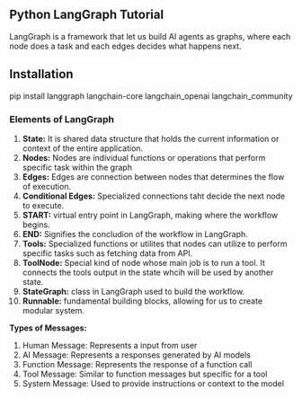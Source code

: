 ## Python LangGraph Tutorial ##
LangGraph is a framework that let us build AI agents as graphs, where each node does a task and each edges decides what happens next.

## Installation ##
pip install langgraph langchain-core langchain_openai langchain_community

### Elements of LangGraph ###

1. **State:** It is shared data structure that holds the current information or context of the entire application.
2. **Nodes:** Nodes are individual functions or operations that perform specific task within the graph
3. **Edges:** Edges are connection between nodes that determines the flow of execution.
4. **Conditional Edges:** Specialized connections taht decide the next node to execute.
5. **START:** virtual entry point in LangGraph, making where the workflow begins.
6. **END:** Signifies the concludion of the workflow in LangGraph.
7. **Tools:** Specialized functions or utilites that nodes can utilize to perform specific tasks such as fetching data from API.
8. **ToolNode:** Special kind of node whose main job is to run a tool. It connects the tools output in the state whcih will be used by another state.
9. **StateGraph:** class in LangGraph used to build the workflow.
10. **Runnable:** fundamental building blocks, allowing for us to create modular system.


**Types of Messages:**

1. Human Message: Represents a input from user
2. AI Message: Represents a responses generated by AI models
3. Function Message: Represents the response of a function call
4. Tool Message: Similar to function messages but specific for a tool
5. System Message: Used to provide instructions or context to the model
